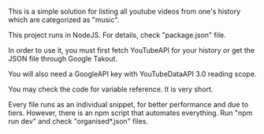 This is a simple solution for listing all youtube videos from one's history which are categorized as "music".

This project runs in NodeJS. For details, check "package.json" file.

In order to use it, you must first fetch YouTubeAPI for your history or get the JSON file through Google Takout.

You will also need a GoogleAPI key with YouTubeDataAPI 3.0 reading scope.

You may check the code for variable reference. It is very short.

Every file runs as an individual snippet, for better performance and due to tiers.
However, there is an npm script that automates everything. Run "npm run dev" and check "organised*.json" files.
